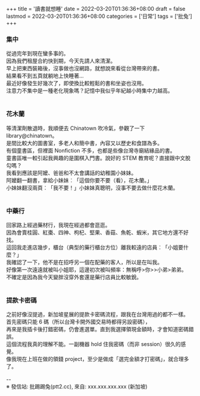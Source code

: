 +++
title = '讀書就想睡'
date = 2022-03-20T01:36:36+08:00
draft = false
lastmod = 2022-03-20T01:36:36+08:00
categories = ['日常']
tags = ['批兔']
+++
### 集中 
從過完年到現在蠻多事的。<br>
因為我們租屋合約快到期，今天先請人來清潔。<br>
早上把東西裝箱後，沒事做也沒網路，就想說來看從台灣帶來的書。<br>
結果看不到五頁就躺地上快睡著…<br>
最近好像發生好幾次了，即使換比較輕鬆的書和坐姿也沒用。<br>
注意力不集中是一種老化現象嗎？記憶中我似乎年紀越小時集中力越高。<br>
<br>
### 花木蘭 
等清潔劑散退時，我順便去 Chinatown 吹冷氣，參觀了一下 library@chinatown。<br>
是間比較大的圖書室，多老人和簡中書，內容又以歷史和食譜為多。<br>
有個童書區，但裡面 Nonfiction 不多，也都是些像台灣寺廟結緣品的書。<br>
童書區唯一較引起我興趣的是圍棋入門書。說好的 STEM 教育呢？直接跟中文脫勾嗎？<br>
我看到應該是阿嬤、爸爸和不太會講話的幼稚園小妹妹。<br>
阿嬤翻一翻書，拿給小妹妹︰「這個你要不要（看），花木蘭。」<br>
小妹妹翻沒兩頁︰「我不要！」小妹妹真聰明，沒事不要去做什麼花木蘭。<br>
<br>
### 中藥行 
回家路上經過藥材行，我現在經過都會逛逛。<br>
因為會賣桂圓、紅棗、四神、枸杞、堅果、香菇、魚乾、蝦米，其它地方還不好找。<br>
這回我走進店幾步，櫃台（典型的藥行櫃台方位）離我較遠的店員︰「小姐要什麼？」<br>
我確認了一下，他不是在招呼另一個在配藥的客人，所以是在叫我。<br>
好像第一次遠遠就被叫小姐耶，這邊初次被叫頻率：無稱呼>你>>小弟>弟弟。<br>
不確定是因為我今天變胖沒穿外套還是藥行店員比較敏銳。<br>
<br>
### 提款卡密碼 
之前好像沒提過，新加坡星展的提款卡密碼流程，跟我在台灣用過的都不一樣。<br>
首先密碼只能 6 碼（所以台灣卡開外國交易時都得另設密碼），<br>
再來是我插卡後打錯密碼，仍會進選單。直到我選擇領現金額時，才會知道密碼錯誤。<br>
這個流程我真的理解不能。一副機器 hold 住我密碼（而非 session）很久的感覺。<br>
像我現在上班在做的領錢 project，至少是做成「選完金額才打密碼」，就合理多了。<br>
<br>
--<br>
※ 發信站: 批踢踢兔(ptt2.cc), 來自: xxx.xxx.xxx.xxx (新加坡)<br>
